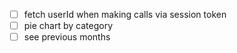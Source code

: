 - [ ] fetch userId when making calls via session token
- [ ] pie chart by category
- [ ] see previous months